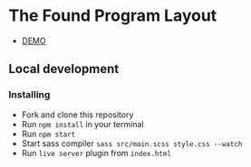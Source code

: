 # The Found Program Layout

- [DEMO](https://vsuslov29.github.io/the-found-program__layout/)

## Local development

### Installing
* Fork and clone this repository
* Run `npm install` in your terminal
* Run `npm start`
* Start sass compiler `sass src/main.scss style.css --watch`
* Run `live server` plugin from `index.html`